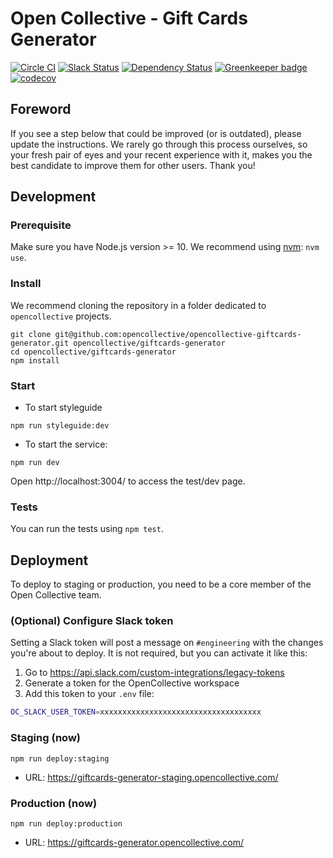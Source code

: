 # Open Collective - Gift Cards Generator

[![Circle CI](https://circleci.com/gh/opencollective/opencollective-giftcards-generator/tree/master.svg?style=shield)](https://circleci.com/gh/opencollective/opencollective-giftcards-generator/tree/master)
[![Slack Status](https://slack.opencollective.org/badge.svg)](https://slack.opencollective.org)
[![Dependency Status](https://david-dm.org/opencollective/opencollective-giftcards-generator/status.svg)](https://david-dm.org/opencollective/opencollective-giftcards-generator)
[![Greenkeeper badge](https://badges.greenkeeper.io/opencollective/opencollective-giftcards-generator.svg)](https://greenkeeper.io/)
[![codecov](https://codecov.io/gh/opencollective/opencollective-giftcards-generator/branch/master/graph/badge.svg)](https://codecov.io/gh/opencollective/opencollective-giftcards-generator)

## Foreword

If you see a step below that could be improved (or is outdated), please update the instructions. We rarely go through this process ourselves, so your fresh pair of eyes and your recent experience with it, makes you the best candidate to improve them for other users. Thank you!

## Development

### Prerequisite

Make sure you have Node.js version >= 10.
We recommend using [nvm](https://github.com/creationix/nvm): `nvm use`.

### Install

We recommend cloning the repository in a folder dedicated to `opencollective` projects.

```
git clone git@github.com:opencollective/opencollective-giftcards-generator.git opencollective/giftcards-generator
cd opencollective/giftcards-generator
npm install
```

### Start

- To start styleguide

```
npm run styleguide:dev
```

- To start the service:

```
npm run dev
```

Open http://localhost:3004/ to access the test/dev page.

### Tests

You can run the tests using `npm test`.

## Deployment

To deploy to staging or production, you need to be a core member of the Open Collective team.

### (Optional) Configure Slack token

Setting a Slack token will post a message on `#engineering` with the changes you're
about to deploy. It is not required, but you can activate it like this:

1. Go to https://api.slack.com/custom-integrations/legacy-tokens
2. Generate a token for the OpenCollective workspace
3. Add this token to your `.env` file:

```bash
OC_SLACK_USER_TOKEN=xxxxxxxxxxxxxxxxxxxxxxxxxxxxxxxxxxxx
```

### Staging (now)

```
npm run deploy:staging
```

- URL: https://giftcards-generator-staging.opencollective.com/

### Production (now)

```
npm run deploy:production
```

- URL: https://giftcards-generator.opencollective.com/
